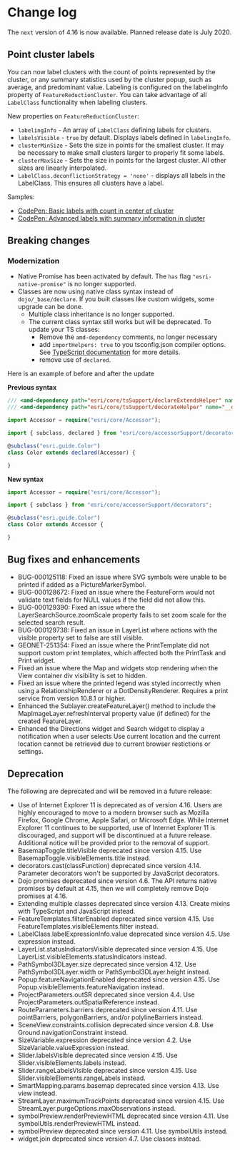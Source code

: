 # Change log

The `next` version of 4.16 is now available.  Planned release date is July 2020.

## Point cluster labels

You can now label clusters with the count of points represented by the cluster, or any summary statistics used by the cluster popup, such as average, and predominant value. Labeling is configured on the labelingInfo property of `FeatureReductionCluster`. 
You can take advantage of all `LabelClass` functionality when labeling clusters.

New properties on `FeatureReductionCluster`:

- `labelingInfo` - An array of `LabelClass` defining labels for clusters.
- `labelsVisible` - `true` by default. Displays labels defined in `labelingInfo`.
- `clusterMinSize` - Sets the size in points for the smallest cluster. It may be necessary to make small clusters larger to properly fit some labels.
- `clusterMaxSize` - Sets the size in points for the largest cluster. All other sizes are linearly interpolated.
- `LabelClass.deconflictionStrategy = 'none'` - displays all labels in the LabelClass. This ensures all clusters have a label.

Samples:

- [CodePen: Basic labels with count in center of cluster](https://codepen.io/kekenes/pen/qBOyENR)
- [CodePen: Advanced labels with summary information in cluster](https://codepen.io/kekenes/pen/oNjMgzW)

## Breaking changes

### Modernization

* Native Promise has been activated by default. The `has` flag `"esri-native-promise"` is no longer supported.
* Classes are now using native class syntax instead of `dojo/_base/declare`. If you built classes like custom widgets, some upgrade can be done.
  * Multiple class inheritance is no longer supported.
  * The current class syntax still works but will be deprecated. To update your TS classes:
    * Remove the `amd-dependency` comments, no longer necessary
    * add `importHelpers: true` to you tsconfig.json compiler options. See [TypeScript documentation](https://www.typescriptlang.org/v2/en/tsconfig#importHelpers) for more details.
    * remove use of `declared`.
    
Here is an example of before and after the update
  
**Previous syntax**
  
```ts
/// <amd-dependency path="esri/core/tsSupport/declareExtendsHelper" name="__extends" />
/// <amd-dependency path="esri/core/tsSupport/decorateHelper" name="__decorate" />

import Accessor = require("esri/core/Accessor");

import { subclass, declared } from "esri/core/accessorSupport/decorators";

@subclass("esri.guide.Color")
class Color extends declared(Accessor) {

}
```

**New syntax**
  
```ts
import Accessor = require("esri/core/Accessor");

import { subclass } from "esri/core/accessorSupport/decorators";

@subclass("esri.guide.Color")
class Color extends Accessor {

}
```

## Bug fixes and enhancements

* BUG-000125118: Fixed an issue where SVG symbols were unable to be printed if added as a PictureMarkerSymbol.
* BUG-000128672: Fixed an issue where the FeatureForm would not validate text fields for NULL values if the field did not allow this.
* BUG-000129390: Fixed an issue where the LayerSearchSource.zoomScale property fails to set zoom scale for the selected search result.
* BUG-000129738: Fixed an issue in LayerList where actions with the visible property set to false are still visible.
* GEONET-251354: Fixed an issue where the PrintTemplate did not support custom print templates, which affected both the PrintTask and Print widget.
* Fixed an issue where the Map and widgets stop rendering when the View container div visibility is set to hidden.
* Fixed an issue where the printed legend was styled incorrectly when using a RelationshipRenderer or a DotDensityRenderer. Requires a print service from version 10.8.1 or higher.
* Enhanced the Sublayer.createFeatureLayer() method to include the MapImageLayer.refreshInterval property value (if defined) for the created FeatureLayer.
* Enhanced the Directions widget and Search widget to display a notification when a user selects Use current location and the current location cannot be retrieved due to current browser restictions or settings.

## Deprecation

The following are deprecated and will be removed in a future release:

* Use of Internet Explorer 11 is deprecated as of version 4.16. Users are highly encouraged to move to a modern browser such as Mozilla Firefox, Google Chrome, Apple Safari, or Microsoft Edge. While Internet Explorer 11 continues to be supported, use of Internet Explorer 11 is  discouraged, and support will be discontinued at a future release. Additional notice will be provided prior to the removal of support.
* BasemapToggle.titleVisible deprecated since version 4.15. Use BasemapToggle.visibleElements.title instead.
* decorators.cast(classFunction) deprecated since version 4.14. Parameter decorators won't be supported by JavaScript decorators.
* Dojo promises deprecated since version 4.6. The API returns native promises by default at 4.15, then we will completely remove Dojo promises at 4.16.
* Extending multiple classes deprecated since version 4.13. Create mixins with TypeScript and JavaScript instead.
* FeatureTemplates.filterEnabled deprecated since version 4.15. Use FeatureTemplates.visibleElements.filter instead.
* LabelClass.labelExpressionInfo.value deprecated since version 4.5. Use expression instead.
* LayerList.statusIndicatorsVisible deprecated since version 4.15. Use LayerList.visibleElements.statusIndicators instead.
* PathSymbol3DLayer.size deprecated since version 4.12. Use PathSymbol3DLayer.width or PathSymbol3DLayer.height instead.
* Popup.featureNavigationEnabled deprecated since version 4.15. Use Popup.visibleElements.featureNavigation instead.
* ProjectParameters.outSR deprecated since version 4.4. Use ProjectParameters.outSpatialReference instead.
* RouteParameters.barriers deprecated since version 4.11. Use pointBarriers, polygonBarriers, and/or polylineBarriers instead.
* SceneView.constraints.collision deprecated since version 4.8. Use Ground.navigationConstraint instead.
* SizeVariable.expression deprecated since version 4.2. Use SizeVariable.valueExpression instead.
* Slider.labelsVisible deprecated since version 4.15. Use Slider.visibleElements.labels instead.
* Slider.rangeLabelsVisible deprecated since version 4.15. Use Slider.visibleElements.rangeLabels instead.
* SmartMapping.params.basemap deprecated since version 4.13. Use view instead.
* StreamLayer.maximumTrackPoints deprecated since version 4.15. Use StreamLayer.purgeOptions.maxObservations instead.
* symbolPreview.renderPreviewHTML deprecated since version 4.11. Use symbolUtils.renderPreviewHTML instead.
* symbolPreview deprecated since version 4.11. Use symbolUtils instead.
* widget.join deprecated since version 4.7. Use classes instead.

